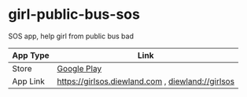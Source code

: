# girl-public-bus-sos
SOS app, help girl from public bus bad

| App Type | Link |
|----------|------|
| Store | <a href='https://play.google.com/store/apps/details?id=com.diewland.girlpublicbussos'>Google Play</a> |
| App Link | https://girlsos.diewland.com , <a href='diewland://girlsos'>diewland://girlsos</a> |
